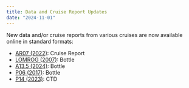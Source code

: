 ```yaml
---
title: Data and Cruise Report Updates
date: "2024-11-01"
---
```


New data and/or cruise reports from various cruises are now available online in standard formats:

- [AR07 (2022)][5]: Cruise Report
- [LOMROG (2007)][4]: Bottle
- [A13.5 (2024)][2]: Bottle
- [P06 (2017)][1]: Bottle
- [P14 (2023)][3]: CTD

[1]: /cruise/320620170820
[2]: /cruise/33H320240201
[3]: /cruise/49NZ20231006
[4]: /cruise/77DN20070812
[5]: /cruise/33VB20220819
